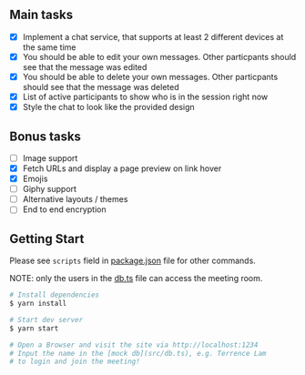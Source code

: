 ## Main tasks

- [X] Implement a chat service, that supports at least 2 different devices at
  the same time
- [X] You should be able to edit your own messages. Other particpants should see
  that the message was edited
- [X] You should be able to delete your own messages. Other particpants should
  see that the message was deleted
- [X] List of active participants to show who is in the session right now
- [X] Style the chat to look like the provided design

## Bonus tasks

- [ ] Image support
- [X] Fetch URLs and display a page preview on link hover
- [X] Emojis
- [ ] Giphy support
- [ ] Alternative layouts / themes
- [ ] End to end encryption

## Getting Start

Please see `scripts` field in [package.json](package.json) file for other
commands.

NOTE: only the users in the [db.ts](src/db.ts) file can access the meeting room.

```sh
# Install dependencies
$ yarn install

# Start dev server
$ yarn start

# Open a Browser and visit the site via http://localhost:1234
# Input the name in the [mock db](src/db.ts), e.g. Terrence Lam
# to login and join the meeting!
```
